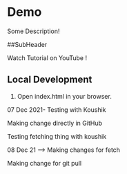 # Demo

Some Description!

##SubHeader

Watch Tutorial on YouTube   !

## Local Development

1. Open index.html in your browser. 


07 Dec 2021- Testing with Koushik

Making change directly in GitHub

Testing fetching thing with koushik

08 Dec 21 --> Making changes for fetch 

Making change for git pull
